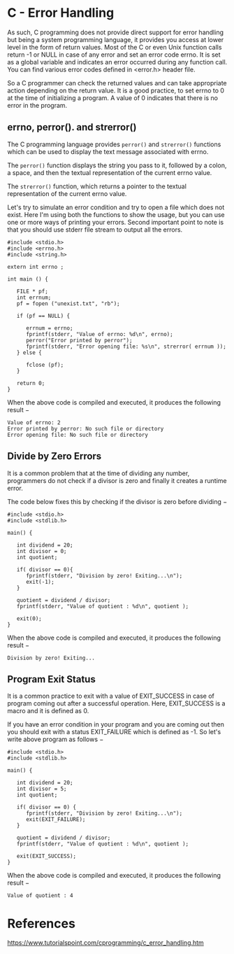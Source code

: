 # C - Error Handling

As such, C programming does not provide direct support for error handling but being a system programming language, it provides you access at lower level in the form of return values. Most of the C or even Unix function calls return -1 or NULL in case of any error and set an error code errno. It is set as a global variable and indicates an error occurred during any function call. You can find various error codes defined in <error.h> header file.

So a C programmer can check the returned values and can take appropriate action depending on the return value. It is a good practice, to set errno to 0 at the time of initializing a program. A value of 0 indicates that there is no error in the program.

## errno, perror(). and strerror()

The C programming language provides `perror()` and `strerror()` functions which can be used to display the text message associated with errno.

The `perror()` function displays the string you pass to it, followed by a colon, a space, and then the textual representation of the current errno value.

The `strerror()` function, which returns a pointer to the textual representation of the current errno value.

Let's try to simulate an error condition and try to open a file which does not exist. Here I'm using both the functions to show the usage, but you can use one or more ways of printing your errors. Second important point to note is that you should use stderr file stream to output all the errors.
```
#include <stdio.h>
#include <errno.h>
#include <string.h>

extern int errno ;

int main () {

   FILE * pf;
   int errnum;
   pf = fopen ("unexist.txt", "rb");

   if (pf == NULL) {

      errnum = errno;
      fprintf(stderr, "Value of errno: %d\n", errno);
      perror("Error printed by perror");
      fprintf(stderr, "Error opening file: %s\n", strerror( errnum ));
   } else {

      fclose (pf);
   }

   return 0;
}
```
When the above code is compiled and executed, it produces the following result −
```
Value of errno: 2
Error printed by perror: No such file or directory
Error opening file: No such file or directory
```

## Divide by Zero Errors
It is a common problem that at the time of dividing any number, programmers do not check if a divisor is zero and finally it creates a runtime error.

The code below fixes this by checking if the divisor is zero before dividing −
```
#include <stdio.h>
#include <stdlib.h>

main() {

   int dividend = 20;
   int divisor = 0;
   int quotient;

   if( divisor == 0){
      fprintf(stderr, "Division by zero! Exiting...\n");
      exit(-1);
   }

   quotient = dividend / divisor;
   fprintf(stderr, "Value of quotient : %d\n", quotient );

   exit(0);
}
```
When the above code is compiled and executed, it produces the following result −
```
Division by zero! Exiting...
```

## Program Exit Status
It is a common practice to exit with a value of EXIT_SUCCESS in case of program coming out after a successful operation. Here, EXIT_SUCCESS is a macro and it is defined as 0.

If you have an error condition in your program and you are coming out then you should exit with a status EXIT_FAILURE which is defined as -1. So let's write above program as follows −
```
#include <stdio.h>
#include <stdlib.h>

main() {

   int dividend = 20;
   int divisor = 5;
   int quotient;

   if( divisor == 0) {
      fprintf(stderr, "Division by zero! Exiting...\n");
      exit(EXIT_FAILURE);
   }

   quotient = dividend / divisor;
   fprintf(stderr, "Value of quotient : %d\n", quotient );

   exit(EXIT_SUCCESS);
}
```
When the above code is compiled and executed, it produces the following result −
```
Value of quotient : 4
```
# References
https://www.tutorialspoint.com/cprogramming/c_error_handling.htm
